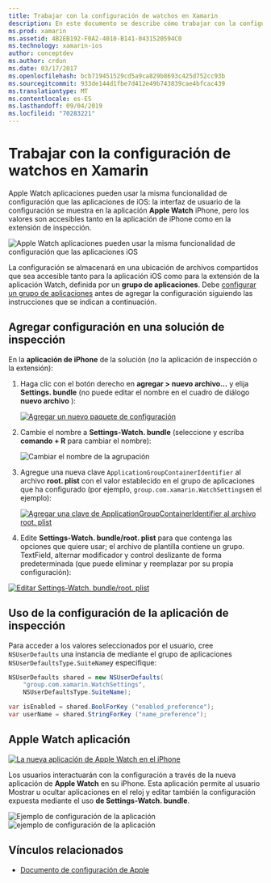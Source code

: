 ```yaml
---
title: Trabajar con la configuración de watchos en Xamarin
description: En este documento se describe cómo trabajar con la configuración de watchos en Xamarin. En él se explica cómo agregar la configuración a una solución de la aplicación de inspección, con la configuración de la aplicación y la aplicación Apple Watch en el iPhone.
ms.prod: xamarin
ms.assetid: 4B2EB192-F0A2-4010-B141-0431520594C0
ms.technology: xamarin-ios
author: conceptdev
ms.author: crdun
ms.date: 03/17/2017
ms.openlocfilehash: bcb719451529cd5a9ca829b8693c425d752cc93b
ms.sourcegitcommit: 933de144d1fbe7d412e49b743839cae4bfcac439
ms.translationtype: MT
ms.contentlocale: es-ES
ms.lasthandoff: 09/04/2019
ms.locfileid: "70283221"
---
```

# <a name="working-with-watchos-settings-in-xamarin"></a>Trabajar con la configuración de watchos en Xamarin

Apple Watch aplicaciones pueden usar la misma funcionalidad de configuración que las aplicaciones de iOS: la interfaz de usuario de la configuración se muestra en la aplicación **Apple Watch** iPhone, pero los valores son accesibles tanto en la aplicación de iPhone como en la extensión de inspección.

![](settings-images/intro.png "Apple Watch aplicaciones pueden usar la misma funcionalidad de configuración que las aplicaciones iOS")

La configuración se almacenará en una ubicación de archivos compartidos que sea accesible tanto para la aplicación iOS como para la extensión de la aplicación Watch, definida por un **grupo de aplicaciones**. Debe [configurar un grupo de aplicaciones](~/ios/watchos/app-fundamentals/app-groups.md) antes de agregar la configuración siguiendo las instrucciones que se indican a continuación.

## <a name="add-settings-in-a-watch-solution"></a>Agregar configuración en una solución de inspección

En la **aplicación de iPhone** de la solución (*no* la aplicación de inspección o la extensión):

1. Haga clic con el botón derecho en **agregar > nuevo archivo...** y elija **Settings. bundle** (no puede editar el nombre en el cuadro de diálogo **nuevo archivo** ):

   [![](settings-images/settings-add-sml.png "Agregar un nuevo paquete de configuración")](settings-images/settings-add.png#lightbox)

2. Cambie el nombre a **Settings-Watch. bundle** (seleccione y escriba **comando + R** para cambiar el nombre):

   ![](settings-images/settings-rename.png "Cambiar el nombre de la agrupación")

3. Agregue una nueva clave `ApplicationGroupContainerIdentifier` al archivo **root. plist** con el valor establecido en el grupo de aplicaciones que ha configurado (por ejemplo, `group.com.xamarin.WatchSettings`en el ejemplo):

   [![](settings-images/settings-appgroup-sml.png "Agregar una clave de ApplicationGroupContainerIdentifier al archivo root. plist")](settings-images/settings-appgroup.png#lightbox)

4. Edite **Settings-Watch. bundle/root. plist** para que contenga las opciones que quiere usar; el archivo de plantilla contiene un grupo.
  TextField, alternar modificador y control deslizante de forma predeterminada (que puede eliminar y reemplazar por su propia configuración):

  [![](settings-images/rootplist-sml.png "Editar Settings-Watch. bundle/root. plist")](settings-images/rootplist.png#lightbox)


## <a name="use-settings-in-the-watch-app"></a>Uso de la configuración de la aplicación de inspección

Para acceder a los valores seleccionados por el usuario, cree `NSUserDefaults` una instancia de mediante el grupo de aplicaciones `NSUserDefaultsType.SuiteName`y especifique:

```csharp
NSUserDefaults shared = new NSUserDefaults(
    "group.com.xamarin.WatchSettings",
    NSUserDefaultsType.SuiteName);

var isEnabled = shared.BoolForKey ("enabled_preference");
var userName = shared.StringForKey ("name_preference");
```

## <a name="apple-watch-app"></a>Apple Watch aplicación

[![](settings-images/settings-app-sml.png "La nueva aplicación de Apple Watch en el iPhone")](settings-images/settings-app.png#lightbox)

Los usuarios interactuarán con la configuración a través de la nueva aplicación de **Apple Watch** en su iPhone. Esta aplicación permite al usuario Mostrar u ocultar aplicaciones en el reloj y editar también la configuración expuesta mediante el uso **de Settings-Watch. bundle**.

![](settings-images/applewatch-1.png "Ejemplo de configuración de la aplicación") ![](settings-images/applewatch-2.png "ejemplo de configuración de la aplicación")



## <a name="related-links"></a>Vínculos relacionados

- [Documento de configuración de Apple](https://developer.apple.com/library/prerelease/ios/documentation/General/Conceptual/WatchKitProgrammingGuide/Settings.html#//apple_ref/doc/uid/TP40014969-CH22-SW1)
